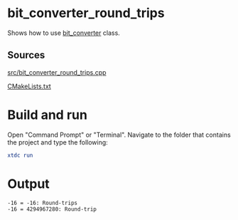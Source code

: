 # bit_converter_round_trips

Shows how to use [bit_converter](https://gammasoft71.github.io/xtd/reference_guides/latest/classxtd_1_1bit__converter.html) class.

## Sources

[src/bit_converter_round_trips.cpp](src/bit_converter_round_trips.cpp)

[CMakeLists.txt](CMakeLists.txt)

# Build and run

Open "Command Prompt" or "Terminal". Navigate to the folder that contains the project and type the following:

```cmake
xtdc run
```

# Output

```
-16 = -16: Round-trips
-16 = 4294967280: Round-trip
```
